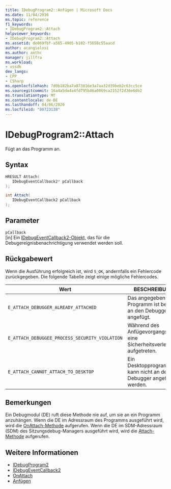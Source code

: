 ```yaml
---
title: IDebugProgram2::Anfügen | Microsoft Docs
ms.date: 11/04/2016
ms.topic: reference
f1_keywords:
- IDebugProgram2::Attach
helpviewer_keywords:
- IDebugProgram2::Attach
ms.assetid: de069fbf-a565-4905-b102-f5658c55aacd
author: acangialosi
ms.author: anthc
manager: jillfra
ms.workload:
- vssdk
dev_langs:
- CPP
- CSharp
ms.openlocfilehash: 7d0b182ba7a873816e3a7aa32d39beb2c63cc5ce
ms.sourcegitcommit: 16a4a5da4a4fd795b46a0869ca2152f2d36e6db2
ms.translationtype: MT
ms.contentlocale: de-DE
ms.lasthandoff: 04/06/2020
ms.locfileid: "80723138"
---
```

# <a name="idebugprogram2attach"></a>IDebugProgram2::Attach
Fügt an das Programm an.

## <a name="syntax"></a>Syntax

```cpp
HRESULT Attach( 
   IDebugEventCallback2* pCallback
);
```

```csharp
int Attach( 
   IDebugEventCallback2 pCallback
);
```

## <a name="parameters"></a>Parameter
`pCallback`\
[in] Ein [IDebugEventCallback2-Objekt,](../../../extensibility/debugger/reference/idebugeventcallback2.md) das für die Debugereignisbenachrichtigung verwendet werden soll.

## <a name="return-value"></a>Rückgabewert
 Wenn die Ausführung erfolgreich ist, wird `S_OK`, andernfalls ein Fehlercode zurückgegeben. Die folgende Tabelle zeigt einige mögliche Fehlercodes.

|Wert|BESCHREIBUNG|
|-----------|-----------------|
|`E_ATTACH_DEBUGGER_ALREADY_ATTACHED`|Das angegebene Programm ist bereits an den Debugger angefügt.|
|`E_ATTACH_DEBUGGEE_PROCESS_SECURITY_VIOLATION`|Während des Anfügevorgangs ist eine Sicherheitsverletzung aufgetreten.|
|`E_ATTACH_CANNOT_ATTACH_TO_DESKTOP`|Ein Desktopprogramm kann nicht an den Debugger angefügt werden.|

## <a name="remarks"></a>Bemerkungen
 Ein Debugmodul (DE) ruft diese Methode nie auf, um sie an ein Programm anzuhängen. Wenn die DE im Adressraum des Programms ausgeführt wird, wird die [OnAttach-Methode](../../../extensibility/debugger/reference/idebugprogramnodeattach2-onattach.md) aufgerufen. Wenn die DE im SDM-Adressraum (SDM) des Sitzungsdebug-Managers ausgeführt wird, wird die [Attach-Methode](../../../extensibility/debugger/reference/idebugengine2-attach.md) aufgerufen.

## <a name="see-also"></a>Weitere Informationen
- [IDebugProgram2](../../../extensibility/debugger/reference/idebugprogram2.md)
- [IDebugEventCallback2](../../../extensibility/debugger/reference/idebugeventcallback2.md)
- [OnAttach](../../../extensibility/debugger/reference/idebugprogramnodeattach2-onattach.md)
- [Anfügen](../../../extensibility/debugger/reference/idebugengine2-attach.md)
